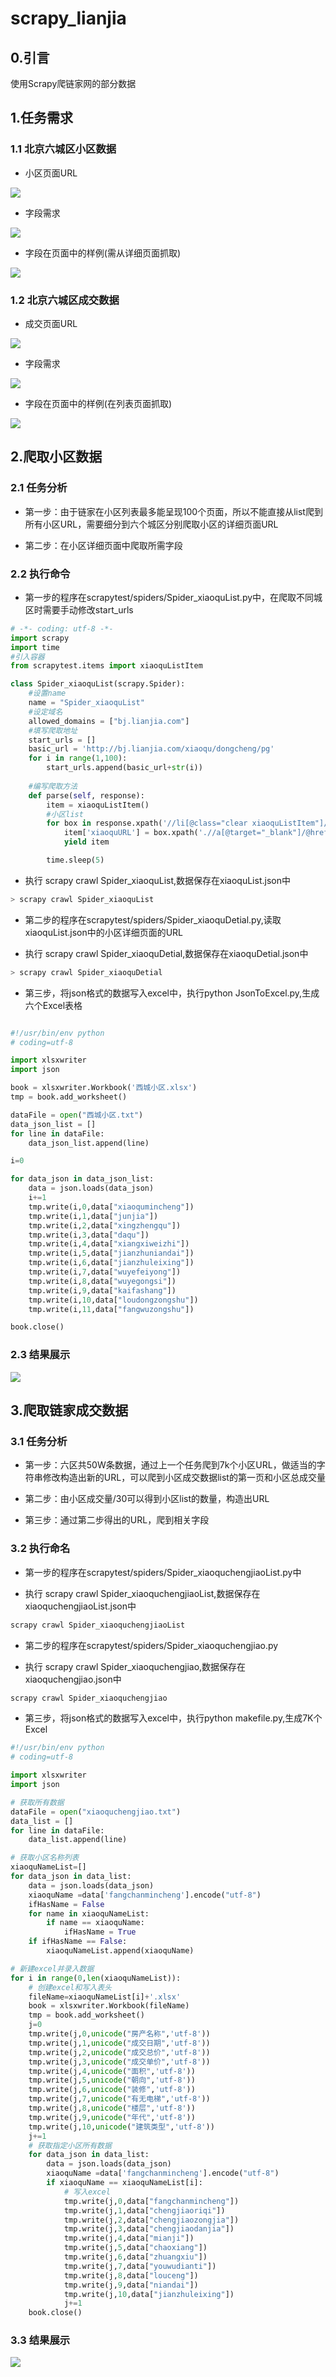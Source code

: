 # scrapy_lianjia
## 0.引言
使用Scrapy爬链家网的部分数据

## 1.任务需求

### 1.1 北京六城区小区数据

- 小区页面URL

![](raw/figure1.png?raw=true)

- 字段需求

![](raw/figure2.png?raw=true)

- 字段在页面中的样例(需从详细页面抓取)

![](raw/figure3.png?raw=true)

### 1.2 北京六城区成交数据

- 成交页面URL

![](raw/figure4.png?raw=true)

- 字段需求

![](raw/figure5.png?raw=true)

- 字段在页面中的样例(在列表页面抓取)

![](raw/figure6.png?raw=true)

## 2.爬取小区数据

### 2.1 任务分析

- 第一步：由于链家在小区列表最多能呈现100个页面，所以不能直接从list爬到所有小区URL，需要细分到六个城区分别爬取小区的详细页面URL

- 第二步：在小区详细页面中爬取所需字段

### 2.2 执行命令

- 第一步的程序在scrapytest/spiders/Spider_xiaoquList.py中，在爬取不同城区时需要手动修改start_urls

```python
# -*- coding: utf-8 -*-
import scrapy
import time
#引入容器
from scrapytest.items import xiaoquListItem

class Spider_xiaoquList(scrapy.Spider):
    #设置name
    name = "Spider_xiaoquList"
    #设定域名
    allowed_domains = ["bj.lianjia.com"]
    #填写爬取地址
    start_urls = []
    basic_url = 'http://bj.lianjia.com/xiaoqu/dongcheng/pg'
    for i in range(1,100):
        start_urls.append(basic_url+str(i))
    
    #编写爬取方法
    def parse(self, response):
        item = xiaoquListItem()
        #小区list
        for box in response.xpath('//li[@class="clear xiaoquListItem"]//div[@class="title"]'):
            item['xiaoquURL'] = box.xpath('.//a[@target="_blank"]/@href').extract()[0].strip()
            yield item

        time.sleep(5)
```

- 执行 scrapy crawl Spider_xiaoquList,数据保存在xiaoquList.json中

```python
> scrapy crawl Spider_xiaoquList
```

- 第二步的程序在scrapytest/spiders/Spider_xiaoquDetial.py,读取xiaoquList.json中的小区详细页面的URL

- 执行 scrapy crawl Spider_xiaoquDetial,数据保存在xiaoquDetial.json中

```python
> scrapy crawl Spider_xiaoquDetial
```

- 第三步，将json格式的数据写入excel中，执行python JsonToExcel.py,生成六个Excel表格

```python

#!/usr/bin/env python
# coding=utf-8

import xlsxwriter
import json   

book = xlsxwriter.Workbook('西城小区.xlsx')
tmp = book.add_worksheet()

dataFile = open("西城小区.txt")
data_json_list = []
for line in dataFile:
    data_json_list.append(line)

i=0

for data_json in data_json_list:
    data = json.loads(data_json)
    i+=1
    tmp.write(i,0,data["xiaoqumincheng"])
    tmp.write(i,1,data["junjia"])
    tmp.write(i,2,data["xingzhengqu"])
    tmp.write(i,3,data["daqu"])
    tmp.write(i,4,data["xiangxiweizhi"])    
    tmp.write(i,5,data["jianzhuniandai"])
    tmp.write(i,6,data["jianzhuleixing"])
    tmp.write(i,7,data["wuyefeiyong"])
    tmp.write(i,8,data["wuyegongsi"])
    tmp.write(i,9,data["kaifashang"])
    tmp.write(i,10,data["loudongzongshu"])
    tmp.write(i,11,data["fangwuzongshu"])

book.close()

```

### 2.3 结果展示

![](raw/figure7.png?raw=true)

## 3.爬取链家成交数据

### 3.1 任务分析

- 第一步：六区共50W条数据，通过上一个任务爬到7k个小区URL，做适当的字符串修改构造出新的URL，可以爬到小区成交数据list的第一页和小区总成交量

- 第二步：由小区成交量/30可以得到小区list的数量，构造出URL

- 第三步：通过第二步得出的URL，爬到相关字段

### 3.2 执行命名

- 第一步的程序在scrapytest/spiders/Spider_xiaoquchengjiaoList.py中

- 执行 scrapy crawl Spider_xiaoquchengjiaoList,数据保存在xiaoquchengjiaoList.json中
```python
scrapy crawl Spider_xiaoquchengjiaoList
```

- 第二步的程序在scrapytest/spiders/Spider_xiaoquchengjiao.py

- 执行 scrapy crawl Spider_xiaoquchengjiao,数据保存在xiaoquchengjiao.json中

```python
scrapy crawl Spider_xiaoquchengjiao
```

- 第三步，将json格式的数据写入excel中，执行python makefile.py,生成7K个Excel

```python
#!/usr/bin/env python
# coding=utf-8

import xlsxwriter
import json   

# 获取所有数据
dataFile = open("xiaoquchengjiao.txt")
data_list = []
for line in dataFile:
    data_list.append(line)

# 获取小区名称列表
xiaoquNameList=[]
for data_json in data_list:
	data = json.loads(data_json)
	xiaoquName =data['fangchanmincheng'].encode("utf-8")
	ifHasName = False
	for name in xiaoquNameList:
		if name == xiaoquName:
			ifHasName = True
	if ifHasName == False:
		xiaoquNameList.append(xiaoquName)

# 新建excel并录入数据
for i in range(0,len(xiaoquNameList)):
	# 创建excel和写入表头
	fileName=xiaoquNameList[i]+'.xlsx'
	book = xlsxwriter.Workbook(fileName)
	tmp = book.add_worksheet()
	j=0
	tmp.write(j,0,unicode("房产名称",'utf-8'))
	tmp.write(j,1,unicode("成交日期",'utf-8'))
	tmp.write(j,2,unicode("成交总价",'utf-8'))
	tmp.write(j,3,unicode("成交单价",'utf-8'))
	tmp.write(j,4,unicode("面积",'utf-8'))
	tmp.write(j,5,unicode("朝向",'utf-8'))
	tmp.write(j,6,unicode("装修",'utf-8'))
	tmp.write(j,7,unicode("有无电梯",'utf-8'))
	tmp.write(j,8,unicode("楼层",'utf-8'))
	tmp.write(j,9,unicode("年代",'utf-8'))
	tmp.write(j,10,unicode("建筑类型",'utf-8'))
	j+=1
	# 获取指定小区所有数据
	for data_json in data_list:
	    data = json.loads(data_json)
	    xiaoquName =data['fangchanmincheng'].encode("utf-8")
	    if xiaoquName == xiaoquNameList[i]:
			# 写入excel
	   		tmp.write(j,0,data["fangchanmincheng"])
	   		tmp.write(j,1,data["chengjiaoriqi"])
	   		tmp.write(j,2,data["chengjiaozongjia"])
	   		tmp.write(j,3,data["chengjiaodanjia"])
	   		tmp.write(j,4,data["mianji"])
	   		tmp.write(j,5,data["chaoxiang"])
	   		tmp.write(j,6,data["zhuangxiu"])
	   		tmp.write(j,7,data["youwudianti"])
	   		tmp.write(j,8,data["louceng"])
	   		tmp.write(j,9,data["niandai"])
	   		tmp.write(j,10,data["jianzhuleixing"])
	   		j+=1  
	book.close()
```

### 3.3 结果展示

![](raw/figure8.png?raw=true)




